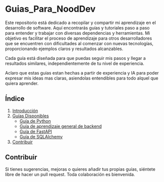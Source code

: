 # Guias_Para_NoodDev

Este repositorio está dedicado a recopilar y compartir mi aprendizaje en el desarrollo de software. Aquí encontrarás guías y tutoriales paso a paso para entender y trabajar con diversas dependencias y herramientas. Mi objetivo es facilitar el proceso de aprendizaje para otros desarrolladores que se encuentren con dificultades al comenzar con nuevas tecnologías, proporcionando ejemplos claros y resultados alcanzables.

Cada guía está diseñada para que puedas seguir mis pasos y llegar a resultados similares, independientemente de tu nivel de experiencia.

Aclaro que estas guias estan hechas a partir de experiencia y IA para poder expresar mis ideas mas claras, asiendolas entendibles para todo alquel que quiera aprender.

## Índice
1. [Introducción](#introducción)
2. [Guías Disponibles](#guías-disponibles)
    - [Guía de Python](https://github.com/Abiel-Kuma/Guias_Para_NoodDev/tree/main/python_gu%C3%ADa)
    - [Guía de aprendizaje general de backend](https://github.com/Abiel-Kuma/Guias_Para_NoodDev/tree/main/backend_gu%C3%ADa)
    - [Guía de FastAPI](https://github.com/Abiel-Kuma/Guias_Para_NoodDev/tree/main/fastapi_gu%C3%ADa)
    - [Guía de SQLAlchemy]()
4. [Contribuir](#contribuir)

## Contribuir
Si tienes sugerencias, mejoras o quieres añadir tus propias guías, siéntete libre de hacer un pull request. Toda colaboración es bienvenida.
